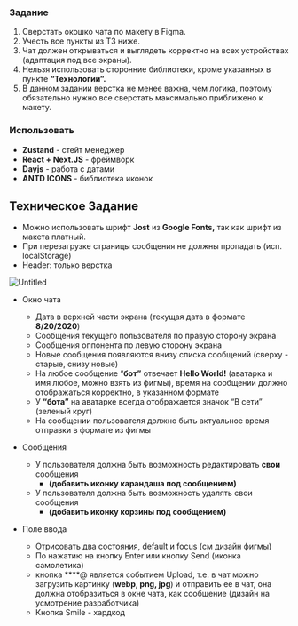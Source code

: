 ### Задание

1. Сверстать окошко чата по макету в Figma. 
2. Учесть все пункты из ТЗ ниже.
3. Чат должен открываться и выглядеть корректно на всех устройствах (адаптация под все экраны).
4. Нельзя использовать сторонние библиотеки, кроме указанных в пункте **“Технологии”.**
5. В данном задании верстка не менее важна, чем логика, поэтому обязательно нужно все сверстать максимально приближено к макету.

### Использовать

- **Zustand** - стейт менеджер
- **React + Next.JS** - фреймворк
- **Dayjs** - работа с датами
- **ANTD ICONS** - библиотека иконок
## **Техническое Задание**

- Можно использовать шрифт **Jost** из **Google Fonts,** так как шрифт из макета платный.
- При перезагрузке страницы сообщения не должны пропадать (исп. localStorage)
- Header: только верстка

![Untitled](https://s3-us-west-2.amazonaws.com/secure.notion-static.com/04818a2d-d92c-4c45-8acf-0de4e9863747/Untitled.png)

- Окно чата
    - Дата в верхней части экрана (текущая дата в формате **8/20/2020**)
    - Сообщения текущего пользователя по правую сторону экрана
    - Сообщения оппонента по левую сторону экрана
    - Новые сообщения появляются внизу списка сообщений (сверху - старые, снизу новые)
    - На любое сообщение “**бот”** отвечает **Hello World!** (аватарка и имя любое, можно взять из фигмы), время на сообщении должно отображаться корректно, в указанном формате
    - У **“бота”** на аватарке всегда отображается значок “В сети” (зеленый круг)
    - На сообщении пользователя должно быть актуальное время отправки в формате из фигмы

- Сообщения
    - У пользователя должна быть возможность редактировать **свои** сообщения
        - **(добавить иконку карандаша под сообщением)**
    - У пользователя должна быть возможность удалять свои сообщения
        - **(добавить иконку корзины под сообщением)**

- Поле ввода
    - Отрисовать два состояния, default и focus (см дизайн фигмы)
    - По нажатию на кнопку Enter или кнопку Send (иконка самолетика)
    - кнопка ****@ является событием Upload, т.е. в чат можно загрузить картинку (**webp, png, jpg**) и отправить ее в чат, она должна отобразиться в окне чата, как сообщение (дизайн на усмотрение разработчика)
    - Кнопка Smile - хардкод
